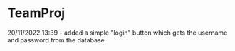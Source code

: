 # TeamProj

20/11/2022 13:39 - added a simple "login" button which gets the username and password from the database
